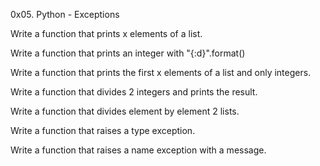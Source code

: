 0x05. Python - Exceptions

Write a function that prints x elements of a list.

Write a function that prints an integer with "{:d}".format()

Write a function that prints the first x elements of a list and only integers.

Write a function that divides 2 integers and prints the result.

Write a function that divides element by element 2 lists.

Write a function that raises a type exception.

Write a function that raises a name exception with a message.

